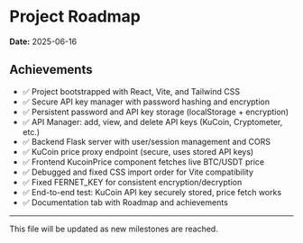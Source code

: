 # Project Roadmap

**Date:** 2025-06-16

## Achievements

- ✅ Project bootstrapped with React, Vite, and Tailwind CSS
- ✅ Secure API key manager with password hashing and encryption
- ✅ Persistent password and API key storage (localStorage + encryption)
- ✅ API Manager: add, view, and delete API keys (KuCoin, Cryptometer, etc.)
- ✅ Backend Flask server with user/session management and CORS
- ✅ KuCoin price proxy endpoint (secure, uses stored API keys)
- ✅ Frontend KucoinPrice component fetches live BTC/USDT price
- ✅ Debugged and fixed CSS import order for Vite compatibility
- ✅ Fixed FERNET_KEY for consistent encryption/decryption
- ✅ End-to-end test: KuCoin API key securely stored, price fetch works
- ✅ Documentation tab with Roadmap and achievements

---

This file will be updated as new milestones are reached. 